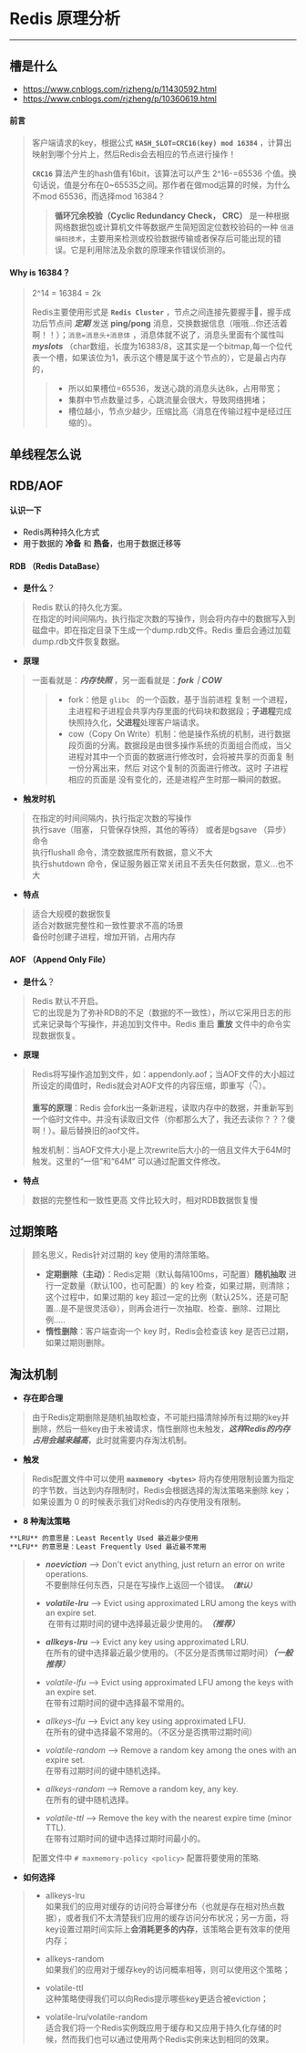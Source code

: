 # Redis 原理分析

-----


## 槽是什么

- https://www.cnblogs.com/rjzheng/p/11430592.html
- https://www.cnblogs.com/rjzheng/p/10360619.html

#### 前言

> 客户端请求的key，根据公式 **`HASH_SLOT=CRC16(key) mod 16384`** ，计算出映射到哪个分片上，然后Redis会去相应的节点进行操作！
> 
> **`CRC16`** 算法产生的hash值有16bit，该算法可以产生 2^16-=65536 个值。换句话说，值是分布在0~65535之间。那作者在做mod运算的时候，为什么不mod 65536，而选择mod 16384？<br>
>> **循环冗余校验（Cyclic Redundancy Check， CRC）** 是一种根据网络数据包或计算机文件等数据产生简短固定位数校验码的一种 `信道编码技术`，主要用来检测或校验数据传输或者保存后可能出现的错误。它是利用除法及余数的原理来作错误侦测的。

#### Why is 16384？

> 2^14 = 16384 = 2k <br>
>
> Redis主要使用形式是 **`Redis Cluster`** ，节点之间连接先要握手🤝，握手成功后节点间 ***定期*** 发送 **ping/pong** 消息，交换数据信息（哦哦...你还活着啊！！）；`消息=消息头+消息体` ，消息体就不说了，消息头里面有个属性叫 ***myslots*** （char数组，长度为16383/8，这其实是一个bitmap,每一个位代表一个槽，如果该位为1，表示这个槽是属于这个节点的），它是最占内存的，
>> - 所以如果槽位=65536，发送心跳的消息头达8k，占用带宽；<br>
>> - 集群中节点数量过多，心跳流量会很大，导致网络拥堵；<br>
>> - 槽位越小，节点少越少，压缩比高（消息在传输过程中是经过压缩的）。


## 单线程怎么说





## RDB/AOF

#### 认识一下

- Redis两种持久化方式
- 用于数据的 **冷备** 和 **热备**，也用于数据迁移等

#### RDB （Redis DataBase）

- **是什么**？

> Redis 默认的持久化方案。<br>
> 在指定的时间间隔内，执行指定次数的写操作，则会将内存中的数据写入到磁盘中。即在指定目录下生成一个dump.rdb文件。Redis 重启会通过加载dump.rdb文件恢复数据。

- **原理**

> 一面看就是：***内存快照*** ，另一面看就是：***fork｜COW***
>> - fork：他是 `glibc ` 的一个函数，基于当前进程 复制 一个进程，主进程和子进程会共享内存里面的代码块和数据段；**子进程**完成快照持久化，**父进程**处理客户端请求。
>> - cow（Copy On Write）机制：他是操作系统的机制，进行数据段页面的分离。数据段是由很多操作系统的页面组合而成，当父进程对其中一个页面的数据进行修改时，会将被共享的页面复 制一份分离出来，然后 对这个复制的页面进行修改。这时 子进程 相应的页面是 没有变化的，还是进程产生时那一瞬间的数据。

- **触发时机**

> 在指定的时间间隔内，执行指定次数的写操作<br>
> 执行save（阻塞， 只管保存快照，其他的等待） 或者是bgsave （异步）命令<br>
> 执行flushall 命令，清空数据库所有数据，意义不大<br>
> 执行shutdown 命令，保证服务器正常关闭且不丢失任何数据，意义...也不大

- **特点**

> 适合大规模的数据恢复<br>
> 适合对数据完整性和一致性要求不高的场景<br>
> 备份时创建子进程，增加开销，占用内存


#### AOF （Append Only File）

- **是什么**？

> Redis 默认不开启。<br>
> 它的出现是为了弥补RDB的不足（数据的不一致性），所以它采用日志的形式来记录每个写操作，并追加到文件中。Redis 重启 **重放** 文件中的命令实现数据恢复。

- **原理**

> Redis将写操作追加到文件，如：appendonly.aof；当AOF文件的大小超过所设定的阈值时，Redis就会对AOF文件的内容压缩，即重写（👇）。<br>
> 
> **重写的原理**：Redis 会fork出一条新进程，读取内存中的数据，并重新写到一个临时文件中。并没有读取旧文件（你都那么大了，我还去读你？？？傻啊！）。最后替换旧的aof文件。
> 
> 触发机制：当AOF文件大小是上次rewrite后大小的一倍且文件大于64M时触发。这里的“一倍”和“64M” 可以通过配置文件修改。

- **特点**

> 数据的完整性和一致性更高
> 文件比较大时，相对RDB数据恢复慢

## 过期策略

> 顾名思义，Redis针对过期的 key 使用的清除策略。
> 
> - **定期删除（主动）**：Redis定期（默认每隔100ms，可配置）**随机抽取** 进行一定数量（默认100，也可配置）的 key 检查，如果过期，则清除；这个过程中，如果过期的 key 超过一定的比例（默认25%，还是可配置...是不是很灵活😄），则再会进行一次抽取、检查、删除、过期比例.....
> - **惰性删除**：客户端查询一个 key 时，Redis会检查该 key 是否已过期，如果过期则删除。


## 淘汰机制

- **存在即合理**

> 由于Redis定期删除是随机抽取检查，不可能扫描清除掉所有过期的key并删除，然后一些key由于未被请求，惰性删除也未触发，***这样Redis的内存占用会越来越高***，此时就需要内存淘汰机制。

- **触发**

> Redis配置文件中可以使用 **`maxmemory <bytes>`** 将内存使用限制设置为指定的字节数，当达到内存限制时，Redis会根据选择的淘汰策略来删除 key；<br>
> 如果设置为 0 的时候表示我们对Redis的内存使用没有限制。

- **8 种淘汰策略**

```markdown
**LRU** 的意思是：Least Recently Used 最近最少使用
**LFU** 的意思是：Least Frequently Used 最近最不常用
```

> - ***noeviction*** --> Don't evict anything, just return an error on write operations.<br>
> 不要删除任何东西，只是在写操作上返回一个错误。***`（默认）`***
> 
> - ***volatile-lru*** --> Evict using approximated LRU among the keys with an expire set.<br>
> 在带有过期时间的键中选择最近最少使用的。***（推荐）***
>
> - ***allkeys-lru*** --> Evict any key using approximated LRU.<br>
> 在所有的键中选择最近最少使用的。（不区分是否携带过期时间）***（一般推荐）***
> 
> - *volatile-lfu* --> Evict using approximated LFU among the keys with an expire set.<br>
> 在带有过期时间的键中选择最不常用的。
> 
> - *allkeys-lfu* --> Evict any key using approximated LFU.<br>
> 在所有的键中选择最不常用的。（不区分是否携带过期时间）
> 
> - *volatile-random* --> Remove a random key among the ones with an expire set.<br>
> 在带有过期时间的键中随机选择。
> 
> - *allkeys-random* --> Remove a random key, any key.<br>
> 在所有的键中随机选择。
> 
> - *volatile-ttl* --> Remove the key with the nearest expire time (minor TTL).<br>
> 在带有过期时间的键中选择过期时间最小的。
> 
> 
> 配置文件中 `# maxmemory-policy <policy>` 配置将要使用的策略.

- **如何选择**

> - allkeys-lru <br>
>  如果我们的应用对缓存的访问符合幂律分布（也就是存在相对热点数据），或者我们不太清楚我们应用的缓存访问分布状况；另一方面，将key设置过期时间实际上**会消耗更多的内存**，该策略会更有效率的使用内存；
> 
> - allkeys-random <br>
> 如果我们的应用对于缓存key的访问概率相等，则可以使用这个策略；
> 
> - volatile-ttl <br>
> 这种策略使得我们可以向Redis提示哪些key更适合被eviction；
> 
> - volatile-lru/volatile-random <br>
> 适合我们将一个Redis实例既应用于缓存和又应用于持久化存储的时候，然而我们也可以通过使用两个Redis实例来达到相同的效果。







